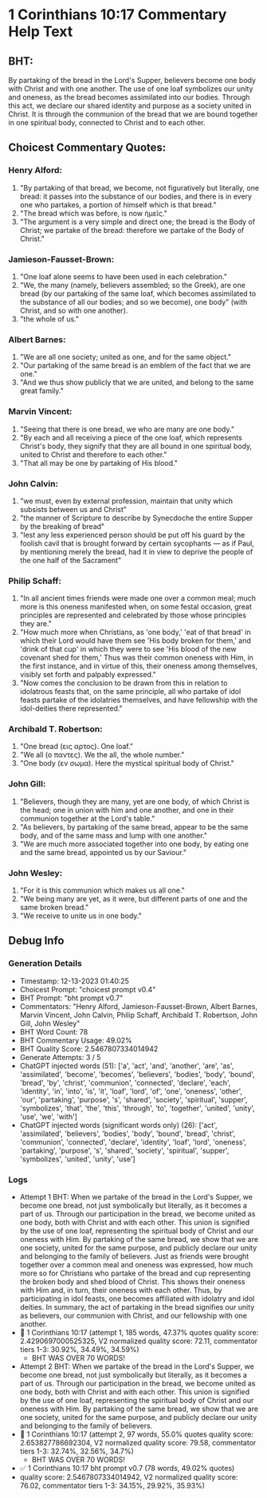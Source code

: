 # 1 Corinthians 10:17 Commentary Help Text

## BHT:
By partaking of the bread in the Lord's Supper, believers become one body with Christ and with one another. The use of one loaf symbolizes our unity and oneness, as the bread becomes assimilated into our bodies. Through this act, we declare our shared identity and purpose as a society united in Christ. It is through the communion of the bread that we are bound together in one spiritual body, connected to Christ and to each other.

## Choicest Commentary Quotes:
### Henry Alford:
1. "By partaking of that bread, we become, not figuratively but literally, one bread: it passes into the substance of our bodies, and there is in every one who partakes, a portion of himself which is that bread."
2. "The bread which was before, is now ἡμεῖς."
3. "The argument is a very simple and direct one; the bread is the Body of Christ; we partake of the bread: therefore we partake of the Body of Christ."

### Jamieson-Fausset-Brown:
1. "One loaf alone seems to have been used in each celebration." 
2. "We, the many (namely, believers assembled; so the Greek), are one bread (by our partaking of the same loaf, which becomes assimilated to the substance of all our bodies; and so we become), one body" (with Christ, and so with one another).
3. "the whole of us."

### Albert Barnes:
1. "We are all one society; united as one, and for the same object."
2. "Our partaking of the same bread is an emblem of the fact that we are one."
3. "And we thus show publicly that we are united, and belong to the same great family."

### Marvin Vincent:
1. "Seeing that there is one bread, we who are many are one body."
2. "By each and all receiving a piece of the one loaf, which represents Christ's body, they signify that they are all bound in one spiritual body, united to Christ and therefore to each other."
3. "That all may be one by partaking of His blood."

### John Calvin:
1. "we must, even by external profession, maintain that unity which subsists between us and Christ"
2. "the manner of Scripture to describe by Synecdoche the entire Supper by the breaking of bread"
3. "lest any less experienced person should be put off his guard by the foolish cavil that is brought forward by certain sycophants — as if Paul, by mentioning merely the bread, had it in view to deprive the people of the one half of the Sacrament"

### Philip Schaff:
1. "In all ancient times friends were made one over a common meal; much more is this oneness manifested when, on some festal occasion, great principles are represented and celebrated by those whose principles they are." 
2. "How much more when Christians, as 'one body,' 'eat of that bread' in which their Lord would have them see 'His body broken for them,' and 'drink of that cup' in which they were to see 'His blood of the new covenant shed for them,' Thus was their common oneness with Him, in the first instance, and in virtue of this, their oneness among themselves, visibly set forth and palpably expressed." 
3. "Now comes the conclusion to be drawn from this in relation to idolatrous feasts that, on the same principle, all who partake of idol feasts partake of the idolatries themselves, and have fellowship with the idol-deities there represented."

### Archibald T. Robertson:
1. "One bread (εις αρτος). One loaf."
2. "We all (ο παντες). We the all, the whole number."
3. "One body (εν σωμα). Here the mystical spiritual body of Christ."

### John Gill:
1. "Believers, though they are many, yet are one body, of which Christ is the head; one in union with him and one another, and one in their communion together at the Lord's table."
2. "As believers, by partaking of the same bread, appear to be the same body, and of the same mass and lump with one another."
3. "We are much more associated together into one body, by eating one and the same bread, appointed us by our Saviour."

### John Wesley:
1. "For it is this communion which makes us all one."
2. "We being many are yet, as it were, but different parts of one and the same broken bread."
3. "We receive to unite us in one body."


## Debug Info
### Generation Details
- Timestamp: 12-13-2023 01:40:25
- Choicest Prompt: "choicest prompt v0.4"
- BHT Prompt: "bht prompt v0.7"
- Commentators: "Henry Alford, Jamieson-Fausset-Brown, Albert Barnes, Marvin Vincent, John Calvin, Philip Schaff, Archibald T. Robertson, John Gill, John Wesley"
- BHT Word Count: 78
- BHT Commentary Usage: 49.02%
- BHT Quality Score: 2.5467807334014942
- Generate Attempts: 3 / 5
- ChatGPT injected words (51):
	['a', 'act', 'and', 'another', 'are', 'as', 'assimilated', 'become', 'becomes', 'believers', 'bodies', 'body', 'bound', 'bread', 'by', 'christ', 'communion', 'connected', 'declare', 'each', 'identity', 'in', 'into', 'is', 'it', 'loaf', 'lord', 'of', 'one', 'oneness', 'other', 'our', 'partaking', 'purpose', 's', 'shared', 'society', 'spiritual', 'supper', 'symbolizes', 'that', 'the', 'this', 'through', 'to', 'together', 'united', 'unity', 'use', 'we', 'with']
- ChatGPT injected words (significant words only) (26):
	['act', 'assimilated', 'believers', 'bodies', 'body', 'bound', 'bread', 'christ', 'communion', 'connected', 'declare', 'identity', 'loaf', 'lord', 'oneness', 'partaking', 'purpose', 's', 'shared', 'society', 'spiritual', 'supper', 'symbolizes', 'united', 'unity', 'use']

### Logs
- Attempt 1 BHT: When we partake of the bread in the Lord's Supper, we become one bread, not just symbolically but literally, as it becomes a part of us. Through our participation in the bread, we become united as one body, both with Christ and with each other. This union is signified by the use of one loaf, representing the spiritual body of Christ and our oneness with Him. By partaking of the same bread, we show that we are one society, united for the same purpose, and publicly declare our unity and belonging to the family of believers. Just as friends were brought together over a common meal and oneness was expressed, how much more so for Christians who partake of the bread and cup representing the broken body and shed blood of Christ. This shows their oneness with Him and, in turn, their oneness with each other. Thus, by participating in idol feasts, one becomes affiliated with idolatry and idol deities. In summary, the act of partaking in the bread signifies our unity as believers, our communion with Christ, and our fellowship with one another.
- 🔄 1 Corinthians 10:17 (attempt 1, 185 words, 47.37% quotes quality score: 2.4290697000525325, V2 normalized quality score: 72.11, commentator tiers 1-3: 30.92%, 34.49%, 34.59%) 
	- BHT WAS OVER 70 WORDS!
- Attempt 2 BHT: When we partake of the bread in the Lord's Supper, we become one bread, not just symbolically but literally, as it becomes a part of us. Through our participation in the bread, we become united as one body, both with Christ and with each other. This union is signified by the use of one loaf, representing the spiritual body of Christ and our oneness with Him. By partaking of the same bread, we show that we are one society, united for the same purpose, and publicly declare our unity and belonging to the family of believers.
- 🔄 1 Corinthians 10:17 (attempt 2, 97 words, 55.0% quotes quality score: 2.653827786692304, V2 normalized quality score: 79.58, commentator tiers 1-3: 32.74%, 32.56%, 34.7%) 
	- BHT WAS OVER 70 WORDS!
- ✅ 1 Corinthians 10:17 bht prompt v0.7 (78 words, 49.02% quotes)
- quality score: 2.5467807334014942, V2 normalized quality score: 76.02, commentator tiers 1-3: 34.15%, 29.92%, 35.93%)